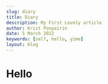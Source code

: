 ```yaml
---
slug: diary
title: Diary
description: My First Lovely article
author: Krist Ponpairin
date: 5 March 2022
keywords: [self, hello, yime]
layout: blog
---
```


<script>
  // import Layout_MDSVEX_DEFAULT from '../../../helpers/MDXLayout2.svelte'
</script>

# Hello
